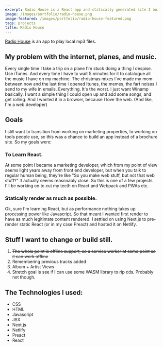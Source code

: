 ```yaml
---
excerpt: Radio House is a React app and statically generated site I built to start practicing React and have an easy way to play local MP3s.
image: /images/portfolio/radio-house.png
image-featured: /images/portfolio/radio-house-featured.png
tags: projects
title: Radio House
---
```


[Radio House](https://radio-house.app) is an app to play local mp3 files.


## My problem with the internet, planes, and music.

Every single time I take a trip on a plane I'm stuck doing a thing I despise. Use iTunes. And every time I have to wait 5 minutes for it to catalogue all the music I have on my machine. The christmas mixes I've made my mom between now and the last time I opened Itunes, the memes, the fart noises I send to my wife in emails. Everything. It's the worst. I just want Winamp basically. I want a simple thing I could open up and add some songs, and get rolling. And I wanted it in a browser, because I love the web. (And like, I'm a web developer)


## Goals

I still want to transition from working on marketing properties, to working on tools people use, so this was a chance to build an app instead of a brochure site. So my goals were:

### To Learn React.

At some point I became a marketing developer, which from my point of view seems light years away from front end developer, but when you talk to regular human being, they're like "So you make web stuff, but not that web stuff?" It actually seems reasonably close. So this is one of a few projects I'll be working on to cut my teeth on React and Webpack and PWAs etc.

### Statically render as much as possible.

Ok, sure I'm learning React, but as performance nothing takes up processing power like Javascript. So that meant I wanted first render to have as much legitimate content rendered. I settled on using Next.js to pre-render static React (or in my case Preact) and hosted it on Netlify.

## Stuff I want to change or build still.

 1. ~~The whole point is offline support, so a service worker at some point so it can work offline~~
 2. Remembering previous tracks added
 3. Album + Artist Views
 4. Stretch goal is see if I can use some WASM library to rip cds. Probably not though.

 ## The Technologies I used:

- CSS
- HTML
- Javascript
- JSX
- Next.js
- Netlify
- Preact
- React